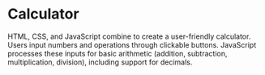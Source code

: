 # Calculator
HTML, CSS, and JavaScript combine to create a user-friendly calculator. Users input numbers and operations through clickable buttons. JavaScript processes these inputs for basic arithmetic (addition, subtraction, multiplication, division), including support for decimals.
